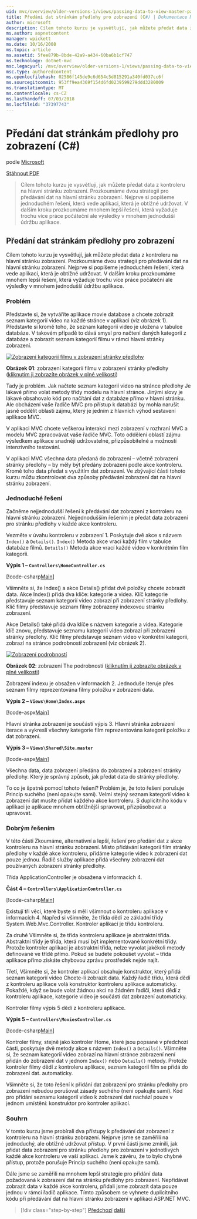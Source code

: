 ```yaml
---
uid: mvc/overview/older-versions-1/views/passing-data-to-view-master-pages-cs
title: Předání dat stránkám předlohy pro zobrazení (C#) | Dokumentace Microsoftu
author: microsoft
description: Cílem tohoto kurzu je vysvětlují, jak můžete předat data z kontroleru na hlavní stránku zobrazení. Prozkoumáme dvou strategií pro předávání dat k zobrazení m...
ms.author: aspnetcontent
manager: wpickett
ms.date: 10/16/2008
ms.topic: article
ms.assetid: 5fee879b-8bde-42a9-a434-60ba6b1cf747
ms.technology: dotnet-mvc
msc.legacyurl: /mvc/overview/older-versions-1/views/passing-data-to-view-master-pages-cs
msc.type: authoredcontent
ms.openlocfilehash: 02586f145de9c6d654c5d815291a340fd037cc6f
ms.sourcegitcommit: 953ff9ea4369f154d6fd0239599279ddd3280009
ms.translationtype: MT
ms.contentlocale: cs-CZ
ms.lasthandoff: 07/03/2018
ms.locfileid: "37397743"
---
```

<a name="passing-data-to-view-master-pages-c"></a>Předání dat stránkám předlohy pro zobrazení (C#)
====================
podle [Microsoft](https://github.com/microsoft)

[Stáhnout PDF](http://download.microsoft.com/download/e/f/3/ef3f2ff6-7424-48f7-bdaa-180ef64c3490/ASPNET_MVC_Tutorial_13_CS.pdf)

> Cílem tohoto kurzu je vysvětlují, jak můžete předat data z kontroleru na hlavní stránku zobrazení. Prozkoumáme dvou strategií pro předávání dat na hlavní stránku zobrazení. Nejprve si popíšeme jednoduchém řešení, která vede aplikaci, která je obtížné udržovat. V dalším kroku prozkoumáme mnohem lepší řešení, která vyžaduje trochu více práce počáteční ale výsledky v mnohem jednodušší údržbu aplikace.


## <a name="passing-data-to-view-master-pages"></a>Předání dat stránkám předlohy pro zobrazení

Cílem tohoto kurzu je vysvětlují, jak můžete předat data z kontroleru na hlavní stránku zobrazení. Prozkoumáme dvou strategií pro předávání dat na hlavní stránku zobrazení. Nejprve si popíšeme jednoduchém řešení, která vede aplikaci, která je obtížné udržovat. V dalším kroku prozkoumáme mnohem lepší řešení, která vyžaduje trochu více práce počáteční ale výsledky v mnohem jednodušší údržbu aplikace.

### <a name="the-problem"></a>Problém

Představte si, že vytváříte aplikace movie database a chcete zobrazit seznam kategorií video na každé stránce v aplikaci (viz obrázek 1). Představte si kromě toho, že seznam kategorií video je uložena v tabulce databáze. V takovém případě to dává smysl pro načtení daných kategorií z databáze a zobrazit seznam kategorií filmu v rámci hlavní stránky zobrazení.


[![Zobrazení kategorií filmu v zobrazení stránky předlohy](passing-data-to-view-master-pages-cs/_static/image2.png)](passing-data-to-view-master-pages-cs/_static/image1.png)

**Obrázek 01**: zobrazení kategorií filmu v zobrazení stránky předlohy ([kliknutím ji zobrazíte obrázek v plné velikosti](passing-data-to-view-master-pages-cs/_static/image3.png))


Tady je problém. Jak načtete seznam kategorií video na stránce předlohy Je lákavé přímo volat metody třídy modelu na hlavní stránce. Jinými slovy je lákavé obsahovalo kód pro načítání dat z databáze přímo v hlavní stránku. Ale obcházení vaše řadiče MVC pro přístup k databázi by mohla narušit jasně oddělit oblasti zájmu, který je jedním z hlavních výhod sestavení aplikace MVC.

V aplikaci MVC chcete veškerou interakci mezi zobrazení v rozhraní MVC a modelu MVC zpracovávat vaše řadiče MVC. Toto oddělení oblastí zájmu výsledkem aplikace snadněji udržovatelné, přizpůsobitelné a možností intenzivního testování.

V aplikaci MVC všechna data předaná do zobrazení – včetně zobrazení stránky předlohy – by měly být předány zobrazení podle akce kontroleru. Kromě toho data předat s využitím dat zobrazení. Ve zbývající části tohoto kurzu můžu zkontrolovat dva způsoby předávání zobrazení dat na hlavní stránku zobrazení.

### <a name="the-simple-solution"></a>Jednoduché řešení

Začněme nejjednodušší řešení k předávání dat zobrazení z kontroleru na hlavní stránku zobrazení. Nejjednodušším řešením je předat data zobrazení pro stránku předlohy v každé akce kontroleru.

Vezměte v úvahu kontroleru v zobrazení 1. Poskytuje dvě akce s názvem `Index()` a `Details()`. `Index()` Metoda akce vrací každý film v tabulce databáze filmů. `Details()` Metoda akce vrací každé video v konkrétním film kategorii.

**Výpis 1 – `Controllers\HomeController.cs`**

[!code-csharp[Main](passing-data-to-view-master-pages-cs/samples/sample1.cs)]

Všimněte si, že Index() a akce Details() přidat dvě položky chcete zobrazit data. Akce Index() přidá dva klíče: kategorie a videa. Klíč kategorie představuje seznam kategorií video zobrazí při zobrazení stránky předlohy. Klíč filmy představuje seznam filmy zobrazený indexovou stránku zobrazení.

Akce Details() také přidá dva klíče s názvem kategorie a videa. Kategorie klíč znovu, představuje seznamu kategorií video zobrazí při zobrazení stránky předlohy. Klíč filmy představuje seznam video v konkrétní kategorii, zobrazí na stránce podrobností zobrazení (viz obrázek 2).


[![Zobrazení podrobností](passing-data-to-view-master-pages-cs/_static/image5.png)](passing-data-to-view-master-pages-cs/_static/image4.png)

**Obrázek 02**: zobrazení The podrobností ([kliknutím ji zobrazíte obrázek v plné velikosti](passing-data-to-view-master-pages-cs/_static/image6.png))


Zobrazení indexu je obsažen v informacích 2. Jednoduše Iteruje přes seznam filmy reprezentována filmy položku v zobrazení data.

**Výpis 2 – `Views\Home\Index.aspx`**

[!code-aspx[Main](passing-data-to-view-master-pages-cs/samples/sample2.aspx)]

Hlavní stránka zobrazení je součástí výpis 3. Hlavní stránka zobrazení iterace a vykreslí všechny kategorie film reprezentována kategorií položku z dat zobrazení.

**Výpis 3 – `Views\Shared\Site.master`**

[!code-aspx[Main](passing-data-to-view-master-pages-cs/samples/sample3.aspx)]

Všechna data, data zobrazení předána do zobrazení a zobrazení stránky předlohy. Který je správný způsob, jak předat data do stránky předlohy.

To co je špatně pomocí tohoto řešení? Problém je, že toto řešení porušuje Princip suchého (není opakujte sami). Velmi stejný seznam kategorií video k zobrazení dat musíte přidat každého akce kontroleru. S duplicitního kódu v aplikaci je aplikace mnohem obtížnější spravovat, přizpůsobovat a upravovat.

### <a name="the-good-solution"></a>Dobrým řešením

V této části Zkoumáme, alternativní a lepší, řešení pro předání dat z akce kontroleru na hlavní stránku zobrazení. Místo přidávání kategorií film stránky předlohy v každé akce kontroleru, přidáme kategorie video k zobrazení dat pouze jednou. Řadič služby aplikace přidá všechny zobrazení dat používaných zobrazení stránky předlohy.

Třída ApplicationController je obsažena v informacích 4.

**Část 4 – `Controllers\ApplicationController.cs`**

[!code-csharp[Main](passing-data-to-view-master-pages-cs/samples/sample4.cs)]

Existují tři věci, které byste si měli všimnout o kontroleru aplikace v informacích 4. Napřed si všimněte, že třída dědí ze základní třídy System.Web.Mvc.Controller. Kontroler aplikací je třídu kontroleru.

Za druhé Všimněte si, že třída kontroleru aplikace je abstraktní třída. Abstraktní třídy je třída, která musí být implementované konkrétní třídy. Protože kontroler aplikací je abstraktní třída, nelze vyvolat jakékoli metody definované ve třídě přímo. Pokud se budete pokoušet vyvolat – třída aplikace přímo získáte chybovou zprávu prostředek nejde najít.

Třetí, Všimněte si, že kontroler aplikací obsahuje konstruktor, který přidá seznam kategorií video Chcete-li zobrazit data. Každý řadič třídu, která dědí z kontroleru aplikace volá konstruktor kontroleru aplikace automaticky. Pokaždé, když se bude volat žádnou akci na žádném řadiči, která dědí z kontroleru aplikace, kategorie video je součástí dat zobrazení automaticky.

Kontroler filmy výpis 5 dědí z kontroleru aplikace.

**Výpis 5 – `Controllers\MoviesController.cs`**

[!code-csharp[Main](passing-data-to-view-master-pages-cs/samples/sample5.cs)]

Kontroler filmy, stejně jako kontroler Home, které jsou popsané v předchozí části, poskytuje dvě metody akce s názvem `Index()` a `Details()`. Všimněte si, že seznam kategorií video zobrazí na hlavní stránce zobrazení není přidán do zobrazení dat v jednom `Index()` nebo `Details()` metody. Protože kontroler filmy dědí z kontroleru aplikace, seznam kategorií film se přidá do zobrazení dat. automaticky.

Všimněte si, že toto řešení k přidání dat zobrazení pro stránku předlohy pro zobrazení nebudou porušovat zásady suchého (není opakujte sami). Kód pro přidání seznamu kategorií video k zobrazení dat nachází pouze v jednom umístění: konstruktor pro kontroler aplikací.

### <a name="summary"></a>Souhrn

V tomto kurzu jsme probírali dva přístupy k předávání dat zobrazení z kontroleru na hlavní stránku zobrazení. Nejprve jsme se zaměřili na jednoduchý, ale obtížné udržovat přístup. V první části jsme zmínili, jak přidat data zobrazení pro stránku předlohy pro zobrazení v jednotlivých každé akce kontroleru ve vaší aplikaci. Jsme k závěru, že to bylo chybné přístup, protože porušuje Princip suchého (není opakujte sami).

Dále jsme se zaměřili na mnohem lepší strategie pro přidání data požadovaná k zobrazení dat na stránku předlohy pro zobrazení. Nepřidávat zobrazit data v každé akce kontroleru, přidali jsme zobrazit data pouze jednou v rámci řadič aplikace. Tímto způsobem se vyhnete duplicitního kódu při předávání dat na hlavní stránku zobrazení v aplikaci ASP.NET MVC.

> [!div class="step-by-step"]
> [Předchozí](creating-page-layouts-with-view-master-pages-cs.md)
> [další](asp-net-mvc-views-overview-vb.md)
